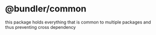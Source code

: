 # @bundler/common
this package holds everything that is common to multiple packages and thus preventing cross dependency
